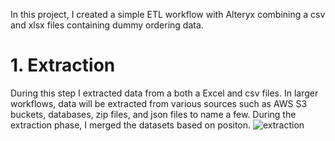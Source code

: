 In this project, I created a simple ETL workflow with Alteryx combining a csv and xlsx files containing dummy ordering data. 


# 1. Extraction 
During this step I extracted data from a both a Excel and csv files. In larger workflows, data will be extracted from various sources such as AWS S3 buckets, databases, zip files, and json files to name a few. During the extraction phase, I merged the datasets based on positon.
![extraction](https://user-images.githubusercontent.com/32176320/130826047-01c0ce86-f548-40bb-bdc4-7dd01a81822a.png)

